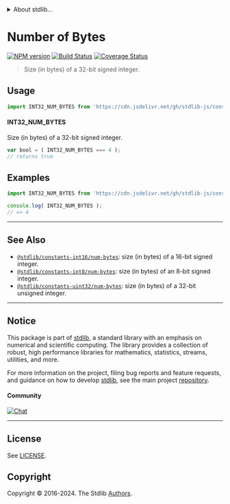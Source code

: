 <!--

@license Apache-2.0

Copyright (c) 2018 The Stdlib Authors.

Licensed under the Apache License, Version 2.0 (the "License");
you may not use this file except in compliance with the License.
You may obtain a copy of the License at

   http://www.apache.org/licenses/LICENSE-2.0

Unless required by applicable law or agreed to in writing, software
distributed under the License is distributed on an "AS IS" BASIS,
WITHOUT WARRANTIES OR CONDITIONS OF ANY KIND, either express or implied.
See the License for the specific language governing permissions and
limitations under the License.

-->


<details>
  <summary>
    About stdlib...
  </summary>
  <p>We believe in a future in which the web is a preferred environment for numerical computation. To help realize this future, we've built stdlib. stdlib is a standard library, with an emphasis on numerical and scientific computation, written in JavaScript (and C) for execution in browsers and in Node.js.</p>
  <p>The library is fully decomposable, being architected in such a way that you can swap out and mix and match APIs and functionality to cater to your exact preferences and use cases.</p>
  <p>When you use stdlib, you can be absolutely certain that you are using the most thorough, rigorous, well-written, studied, documented, tested, measured, and high-quality code out there.</p>
  <p>To join us in bringing numerical computing to the web, get started by checking us out on <a href="https://github.com/stdlib-js/stdlib">GitHub</a>, and please consider <a href="https://opencollective.com/stdlib">financially supporting stdlib</a>. We greatly appreciate your continued support!</p>
</details>

# Number of Bytes

[![NPM version][npm-image]][npm-url] [![Build Status][test-image]][test-url] [![Coverage Status][coverage-image]][coverage-url] <!-- [![dependencies][dependencies-image]][dependencies-url] -->

> Size (in bytes) of a 32-bit signed integer.



<section class="usage">

## Usage

```javascript
import INT32_NUM_BYTES from 'https://cdn.jsdelivr.net/gh/stdlib-js/constants-int32-num-bytes@deno/mod.js';
```

#### INT32_NUM_BYTES

Size (in bytes) of a 32-bit signed integer.

```javascript
var bool = ( INT32_NUM_BYTES === 4 );
// returns true
```

</section>

<!-- /.usage -->

<section class="examples">

## Examples

<!-- TODO: better example -->

<!-- eslint no-undef: "error" -->

```javascript
import INT32_NUM_BYTES from 'https://cdn.jsdelivr.net/gh/stdlib-js/constants-int32-num-bytes@deno/mod.js';

console.log( INT32_NUM_BYTES );
// => 4
```

</section>

<!-- /.examples -->

<!-- Section for related `stdlib` packages. Do not manually edit this section, as it is automatically populated. -->

<section class="related">

* * *

## See Also

-   <span class="package-name">[`@stdlib/constants-int16/num-bytes`][@stdlib/constants/int16/num-bytes]</span><span class="delimiter">: </span><span class="description">size (in bytes) of a 16-bit signed integer.</span>
-   <span class="package-name">[`@stdlib/constants-int8/num-bytes`][@stdlib/constants/int8/num-bytes]</span><span class="delimiter">: </span><span class="description">size (in bytes) of an 8-bit signed integer.</span>
-   <span class="package-name">[`@stdlib/constants-uint32/num-bytes`][@stdlib/constants/uint32/num-bytes]</span><span class="delimiter">: </span><span class="description">size (in bytes) of a 32-bit unsigned integer.</span>

</section>

<!-- /.related -->

<!-- Section for all links. Make sure to keep an empty line after the `section` element and another before the `/section` close. -->


<section class="main-repo" >

* * *

## Notice

This package is part of [stdlib][stdlib], a standard library with an emphasis on numerical and scientific computing. The library provides a collection of robust, high performance libraries for mathematics, statistics, streams, utilities, and more.

For more information on the project, filing bug reports and feature requests, and guidance on how to develop [stdlib][stdlib], see the main project [repository][stdlib].

#### Community

[![Chat][chat-image]][chat-url]

---

## License

See [LICENSE][stdlib-license].


## Copyright

Copyright &copy; 2016-2024. The Stdlib [Authors][stdlib-authors].

</section>

<!-- /.stdlib -->

<!-- Section for all links. Make sure to keep an empty line after the `section` element and another before the `/section` close. -->

<section class="links">

[npm-image]: http://img.shields.io/npm/v/@stdlib/constants-int32-num-bytes.svg
[npm-url]: https://npmjs.org/package/@stdlib/constants-int32-num-bytes

[test-image]: https://github.com/stdlib-js/constants-int32-num-bytes/actions/workflows/test.yml/badge.svg?branch=v0.2.0
[test-url]: https://github.com/stdlib-js/constants-int32-num-bytes/actions/workflows/test.yml?query=branch:v0.2.0

[coverage-image]: https://img.shields.io/codecov/c/github/stdlib-js/constants-int32-num-bytes/main.svg
[coverage-url]: https://codecov.io/github/stdlib-js/constants-int32-num-bytes?branch=main

<!--

[dependencies-image]: https://img.shields.io/david/stdlib-js/constants-int32-num-bytes.svg
[dependencies-url]: https://david-dm.org/stdlib-js/constants-int32-num-bytes/main

-->

[chat-image]: https://img.shields.io/gitter/room/stdlib-js/stdlib.svg
[chat-url]: https://app.gitter.im/#/room/#stdlib-js_stdlib:gitter.im

[stdlib]: https://github.com/stdlib-js/stdlib

[stdlib-authors]: https://github.com/stdlib-js/stdlib/graphs/contributors

[umd]: https://github.com/umdjs/umd
[es-module]: https://developer.mozilla.org/en-US/docs/Web/JavaScript/Guide/Modules

[deno-url]: https://github.com/stdlib-js/constants-int32-num-bytes/tree/deno
[deno-readme]: https://github.com/stdlib-js/constants-int32-num-bytes/blob/deno/README.md
[umd-url]: https://github.com/stdlib-js/constants-int32-num-bytes/tree/umd
[umd-readme]: https://github.com/stdlib-js/constants-int32-num-bytes/blob/umd/README.md
[esm-url]: https://github.com/stdlib-js/constants-int32-num-bytes/tree/esm
[esm-readme]: https://github.com/stdlib-js/constants-int32-num-bytes/blob/esm/README.md
[branches-url]: https://github.com/stdlib-js/constants-int32-num-bytes/blob/main/branches.md

[stdlib-license]: https://raw.githubusercontent.com/stdlib-js/constants-int32-num-bytes/main/LICENSE

<!-- <related-links> -->

[@stdlib/constants/int16/num-bytes]: https://github.com/stdlib-js/constants-int16-num-bytes/tree/deno

[@stdlib/constants/int8/num-bytes]: https://github.com/stdlib-js/constants-int8-num-bytes/tree/deno

[@stdlib/constants/uint32/num-bytes]: https://github.com/stdlib-js/constants-uint32-num-bytes/tree/deno

<!-- </related-links> -->

</section>

<!-- /.links -->
